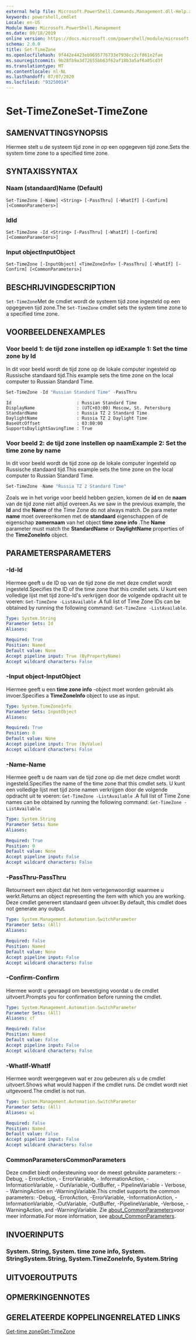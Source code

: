 ```yaml
---
external help file: Microsoft.PowerShell.Commands.Management.dll-Help.xml
keywords: powershell,cmdlet
Locale: en-US
Module Name: Microsoft.PowerShell.Management
ms.date: 09/18/2019
online version: https://docs.microsoft.com/powershell/module/microsoft.powershell.management/set-timezone?view=powershell-6&WT.mc_id=ps-gethelp
schema: 2.0.0
title: Set-TimeZone
ms.openlocfilehash: 9f442e4423eb9695776733e7938cc2cf861e2fae
ms.sourcegitcommit: 9b28fb9a3d72655bb63f62af18b3a5af6a05cd3f
ms.translationtype: MT
ms.contentlocale: nl-NL
ms.lasthandoff: 07/07/2020
ms.locfileid: "93250014"
---
```

# <span data-ttu-id="f48b9-103">Set-TimeZone</span><span class="sxs-lookup"><span data-stu-id="f48b9-103">Set-TimeZone</span></span>

## <span data-ttu-id="f48b9-104">SAMENVATTING</span><span class="sxs-lookup"><span data-stu-id="f48b9-104">SYNOPSIS</span></span>
<span data-ttu-id="f48b9-105">Hiermee stelt u de systeem tijd zone in op een opgegeven tijd zone.</span><span class="sxs-lookup"><span data-stu-id="f48b9-105">Sets the system time zone to a specified time zone.</span></span>

## <span data-ttu-id="f48b9-106">SYNTAXIS</span><span class="sxs-lookup"><span data-stu-id="f48b9-106">SYNTAX</span></span>

### <span data-ttu-id="f48b9-107">Naam (standaard)</span><span class="sxs-lookup"><span data-stu-id="f48b9-107">Name (Default)</span></span>

```
Set-TimeZone [-Name] <String> [-PassThru] [-WhatIf] [-Confirm] [<CommonParameters>]
```

### <span data-ttu-id="f48b9-108">Id</span><span class="sxs-lookup"><span data-stu-id="f48b9-108">Id</span></span>

```
Set-TimeZone -Id <String> [-PassThru] [-WhatIf] [-Confirm] [<CommonParameters>]
```

### <span data-ttu-id="f48b9-109">Input object</span><span class="sxs-lookup"><span data-stu-id="f48b9-109">InputObject</span></span>

```
Set-TimeZone [-InputObject] <TimeZoneInfo> [-PassThru] [-WhatIf] [-Confirm] [<CommonParameters>]
```

## <span data-ttu-id="f48b9-110">BESCHRIJVING</span><span class="sxs-lookup"><span data-stu-id="f48b9-110">DESCRIPTION</span></span>

<span data-ttu-id="f48b9-111">`Set-TimeZone`Met de cmdlet wordt de systeem tijd zone ingesteld op een opgegeven tijd zone.</span><span class="sxs-lookup"><span data-stu-id="f48b9-111">The `Set-TimeZone` cmdlet sets the system time zone to a specified time zone.</span></span>

## <span data-ttu-id="f48b9-112">VOORBEELDEN</span><span class="sxs-lookup"><span data-stu-id="f48b9-112">EXAMPLES</span></span>

### <span data-ttu-id="f48b9-113">Voor beeld 1: de tijd zone instellen op id</span><span class="sxs-lookup"><span data-stu-id="f48b9-113">Example 1: Set the time zone by Id</span></span>

<span data-ttu-id="f48b9-114">In dit voor beeld wordt de tijd zone op de lokale computer ingesteld op Russische standaard tijd.</span><span class="sxs-lookup"><span data-stu-id="f48b9-114">This example sets the time zone on the local computer to Russian Standard Time.</span></span>

```powershell
Set-TimeZone -Id "Russian Standard Time" -PassThru
```

```Output
Id                         : Russian Standard Time
DisplayName                : (UTC+03:00) Moscow, St. Petersburg
StandardName               : Russia TZ 2 Standard Time
DaylightName               : Russia TZ 2 Daylight Time
BaseUtcOffset              : 03:00:00
SupportsDaylightSavingTime : True
```

### <span data-ttu-id="f48b9-115">Voor beeld 2: de tijd zone instellen op naam</span><span class="sxs-lookup"><span data-stu-id="f48b9-115">Example 2: Set the time zone by name</span></span>

<span data-ttu-id="f48b9-116">In dit voor beeld wordt de tijd zone op de lokale computer ingesteld op Russische standaard tijd.</span><span class="sxs-lookup"><span data-stu-id="f48b9-116">This example sets the time zone on the local computer to Russian Standard Time.</span></span>

```powershell
Set-TimeZone -Name "Russia TZ 2 Standard Time"
```

<span data-ttu-id="f48b9-117">Zoals we in het vorige voor beeld hebben gezien, komen de **id** en de **naam** van de tijd zone niet altijd overeen.</span><span class="sxs-lookup"><span data-stu-id="f48b9-117">As we saw in the previous example, the **Id** and the **Name** of the Time Zone do not always match.</span></span>
<span data-ttu-id="f48b9-118">De para meter **name** moet overeenkomen met de **standaard** eigenschappen of de eigenschap **zomernaam** van het object **time zone info** .</span><span class="sxs-lookup"><span data-stu-id="f48b9-118">The **Name** parameter must match the **StandardName** or **DaylightName** properties of the **TimeZoneInfo** object.</span></span>

## <span data-ttu-id="f48b9-119">PARAMETERS</span><span class="sxs-lookup"><span data-stu-id="f48b9-119">PARAMETERS</span></span>

### <span data-ttu-id="f48b9-120">-Id</span><span class="sxs-lookup"><span data-stu-id="f48b9-120">-Id</span></span>

<span data-ttu-id="f48b9-121">Hiermee geeft u de ID op van de tijd zone die met deze cmdlet wordt ingesteld.</span><span class="sxs-lookup"><span data-stu-id="f48b9-121">Specifies the ID of the time zone that this cmdlet sets.</span></span> <span data-ttu-id="f48b9-122">U kunt een volledige lijst met tijd zone-Id's verkrijgen door de volgende opdracht uit te voeren: `Get-TimeZone -ListAvailable` .</span><span class="sxs-lookup"><span data-stu-id="f48b9-122">A full list of Time Zone IDs can be obtained by running the following command: `Get-TimeZone -ListAvailable`.</span></span>

```yaml
Type: System.String
Parameter Sets: Id
Aliases:

Required: True
Position: Named
Default value: None
Accept pipeline input: True (ByPropertyName)
Accept wildcard characters: False
```

### <span data-ttu-id="f48b9-123">-Input object</span><span class="sxs-lookup"><span data-stu-id="f48b9-123">-InputObject</span></span>

<span data-ttu-id="f48b9-124">Hiermee geeft u een **time zone info** -object moet worden gebruikt als invoer.</span><span class="sxs-lookup"><span data-stu-id="f48b9-124">Specifies a **TimeZoneInfo** object to use as input.</span></span>

```yaml
Type: System.TimeZoneInfo
Parameter Sets: InputObject
Aliases:

Required: True
Position: 0
Default value: None
Accept pipeline input: True (ByValue)
Accept wildcard characters: False
```

### <span data-ttu-id="f48b9-125">-Name</span><span class="sxs-lookup"><span data-stu-id="f48b9-125">-Name</span></span>

<span data-ttu-id="f48b9-126">Hiermee geeft u de naam van de tijd zone op die met deze cmdlet wordt ingesteld.</span><span class="sxs-lookup"><span data-stu-id="f48b9-126">Specifies the name of the time zone that this cmdlet sets.</span></span> <span data-ttu-id="f48b9-127">U kunt een volledige lijst met tijd zone namen verkrijgen door de volgende opdracht uit te voeren: `Get-TimeZone -ListAvailable` .</span><span class="sxs-lookup"><span data-stu-id="f48b9-127">A full list of Time Zone names can be obtained by running the following command: `Get-TimeZone -ListAvailable`.</span></span>

```yaml
Type: System.String
Parameter Sets: Name
Aliases:

Required: True
Position: 0
Default value: None
Accept pipeline input: False
Accept wildcard characters: False
```

### <span data-ttu-id="f48b9-128">-PassThru</span><span class="sxs-lookup"><span data-stu-id="f48b9-128">-PassThru</span></span>

<span data-ttu-id="f48b9-129">Retourneert een object dat het item vertegenwoordigt waarmee u werkt.</span><span class="sxs-lookup"><span data-stu-id="f48b9-129">Returns an object representing the item with which you are working.</span></span> <span data-ttu-id="f48b9-130">Deze cmdlet genereert standaard geen uitvoer.</span><span class="sxs-lookup"><span data-stu-id="f48b9-130">By default, this cmdlet does not generate any output.</span></span>

```yaml
Type: System.Management.Automation.SwitchParameter
Parameter Sets: (All)
Aliases:

Required: False
Position: Named
Default value: None
Accept pipeline input: False
Accept wildcard characters: False
```

### <span data-ttu-id="f48b9-131">-Confirm</span><span class="sxs-lookup"><span data-stu-id="f48b9-131">-Confirm</span></span>

<span data-ttu-id="f48b9-132">Hiermee wordt u gevraagd om bevestiging voordat u de cmdlet uitvoert.</span><span class="sxs-lookup"><span data-stu-id="f48b9-132">Prompts you for confirmation before running the cmdlet.</span></span>

```yaml
Type: System.Management.Automation.SwitchParameter
Parameter Sets: (All)
Aliases: cf

Required: False
Position: Named
Default value: False
Accept pipeline input: False
Accept wildcard characters: False
```

### <span data-ttu-id="f48b9-133">-WhatIf</span><span class="sxs-lookup"><span data-stu-id="f48b9-133">-WhatIf</span></span>

<span data-ttu-id="f48b9-134">Hiermee wordt weergegeven wat er zou gebeuren als u de cmdlet uitvoert.</span><span class="sxs-lookup"><span data-stu-id="f48b9-134">Shows what would happen if the cmdlet runs.</span></span> <span data-ttu-id="f48b9-135">De cmdlet wordt niet uitgevoerd.</span><span class="sxs-lookup"><span data-stu-id="f48b9-135">The cmdlet is not run.</span></span>

```yaml
Type: System.Management.Automation.SwitchParameter
Parameter Sets: (All)
Aliases: wi

Required: False
Position: Named
Default value: False
Accept pipeline input: False
Accept wildcard characters: False
```

### <span data-ttu-id="f48b9-136">CommonParameters</span><span class="sxs-lookup"><span data-stu-id="f48b9-136">CommonParameters</span></span>

<span data-ttu-id="f48b9-137">Deze cmdlet biedt ondersteuning voor de meest gebruikte parameters: -Debug, - ErrorAction, - ErrorVariable, - InformationAction, -InformationVariable, - OutVariable,-OutBuffer, - PipelineVariable - Verbose, - WarningAction en -WarningVariable.</span><span class="sxs-lookup"><span data-stu-id="f48b9-137">This cmdlet supports the common parameters: -Debug, -ErrorAction, -ErrorVariable, -InformationAction, -InformationVariable, -OutVariable, -OutBuffer, -PipelineVariable, -Verbose, -WarningAction, and -WarningVariable.</span></span> <span data-ttu-id="f48b9-138">Zie [about_CommonParameters](https://go.microsoft.com/fwlink/?LinkID=113216)voor meer informatie.</span><span class="sxs-lookup"><span data-stu-id="f48b9-138">For more information, see [about_CommonParameters](https://go.microsoft.com/fwlink/?LinkID=113216).</span></span>

## <span data-ttu-id="f48b9-139">INVOER</span><span class="sxs-lookup"><span data-stu-id="f48b9-139">INPUTS</span></span>

### <span data-ttu-id="f48b9-140">System. String, System. time zone info, System. String</span><span class="sxs-lookup"><span data-stu-id="f48b9-140">System.String, System.TimeZoneInfo, System.String</span></span>

## <span data-ttu-id="f48b9-141">UITVOER</span><span class="sxs-lookup"><span data-stu-id="f48b9-141">OUTPUTS</span></span>

## <span data-ttu-id="f48b9-142">OPMERKINGEN</span><span class="sxs-lookup"><span data-stu-id="f48b9-142">NOTES</span></span>

## <span data-ttu-id="f48b9-143">GERELATEERDE KOPPELINGEN</span><span class="sxs-lookup"><span data-stu-id="f48b9-143">RELATED LINKS</span></span>

[<span data-ttu-id="f48b9-144">Get-time zone</span><span class="sxs-lookup"><span data-stu-id="f48b9-144">Get-TimeZone</span></span>](Get-TimeZone.md)
